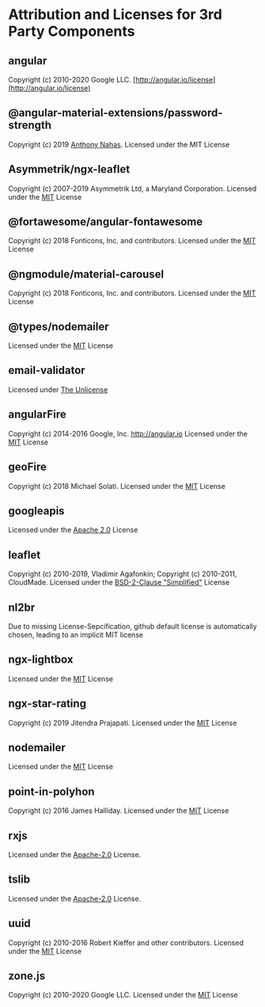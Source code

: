 # Attribution and Licenses for 3rd Party Components

## angular

Copyright (c) 2010-2020 Google LLC. [http://angular.io/license](http://angular.io/license)

## @angular-material-extensions/password-strength

Copyright (c) 2019 [Anthony Nahas](https://github.com/AnthonyNahas). Licensed under the MIT License

## Asymmetrik/ngx-leaflet

Copyright (c) 2007-2019 Asymmetrik Ltd, a Maryland Corporation. Licensed under the [MIT](https://github.com/Asymmetrik/ngx-leaflet/blob/master/LICENSE) License

## @fortawesome/angular-fontawesome

Copyright (c) 2018 Fonticons, Inc. and contributors. Licensed under the [MIT](https://github.com/FortAwesome/angular-fontawesome/blob/master/LICENSE) License

## @ngmodule/material-carousel

Copyright (c) 2018 Fonticons, Inc. and contributors. Licensed under the [MIT](https://github.com/gbrlsnchs/material2-carousel/blob/master/LICENSE) License

## @types/nodemailer

Licensed under the [MIT](https://github.com/DefinitelyTyped/DefinitelyTyped/blob/master/LICENSE) License

## email-validator

Licensed under [The Unlicense](https://github.com/manishsaraan/email-validator/blob/master/LICENSE)

## angularFire

Copyright (c) 2014-2016 Google, Inc. http://angular.io Licensed under the [MIT](https://github.com/angular/angularfire/blob/master/LICENSE) License

## geoFire

Copyright (c) 2018 Michael Solati. Licensed under the [MIT](https://github.com/geofirestore/geofirestore-js/blob/master/LICENSE.md) License

## googleapis

Licensed under the [Apache 2.0](https://github.com/googleapis/google-api-nodejs-client/blob/master/LICENSE) License

## leaflet

Copyright (c) 2010-2019, Vladimir Agafonkin; Copyright (c) 2010-2011, CloudMade. Licensed under the [BSD-2-Clause "Simplified"](https://github.com/Leaflet/Leaflet/blob/master/LICENSE) License

## nl2br

Due to missing License-Sepcification, github default license is automatically chosen, leading to an implicit MIT license

## ngx-lightbox

Licensed under the [MIT](https://github.com/themyth92/ngx-lightbox/blob/master/LICENSE) License

## ngx-star-rating

Copyright (c) 2019 Jitendra Prajapati. Licensed under the [MIT](https://github.com/jitendradp/ngx-star-rating/blob/master/LICENSE) License

## nodemailer

Licensed under the [MIT](https://github.com/nodemailer/nodemailer/blob/master/LICENSE) License

## point-in-polyhon

Copyright (c) 2016 James Halliday. Licensed under the [MIT](https://github.com/substack/point-in-polygon/blob/master/LICENSE) License

## rxjs

Licensed under the [Apache-2.0](https://github.com/ReactiveX/rxjs/blob/master/LICENSE) License.

## tslib

Licensed under the [Apache-2.0](https://github.com/ReactiveX/rxjs/blob/master/LICENSE) License.

## uuid

Copyright (c) 2010-2016 Robert Kieffer and other contributors. Licensed under the [MIT](https://github.com/uuidjs/uuid/blob/master/LICENSE.md) License

## zone.js

Copyright (c) 2010-2020 Google LLC. Licensed under the [MIT](https://github.com/angular/angular/blob/master/LICENSE) License
